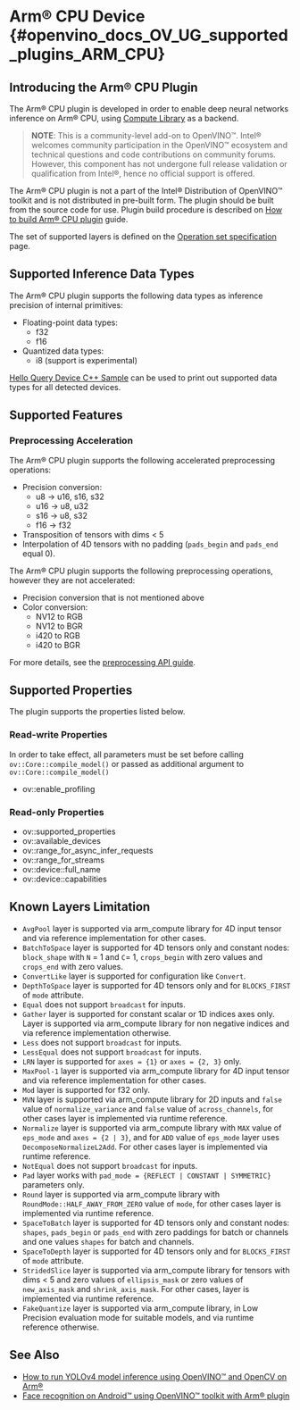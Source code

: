 # Arm® CPU Device {#openvino_docs_OV_UG_supported_plugins_ARM_CPU}


## Introducing the Arm® CPU Plugin
The Arm® CPU plugin is developed in order to enable deep neural networks inference on Arm® CPU, using [Compute Library](https://github.com/ARM-software/ComputeLibrary) as a backend.

> **NOTE**: This is a community-level add-on to OpenVINO™. Intel® welcomes community participation in the OpenVINO™ ecosystem and technical questions and code contributions on community forums. However, this component has not undergone full release validation or qualification from Intel®, hence no official support is offered. 

The Arm® CPU plugin is not a part of the Intel® Distribution of OpenVINO™ toolkit and is not distributed in pre-built form. The plugin should be built from the source code for use. Plugin build procedure is described on [How to build Arm® CPU plugin](https://github.com/openvinotoolkit/openvino_contrib/wiki/How-to-build-ARM-CPU-plugin) guide. 

The set of supported layers is defined on the [Operation set specification](https://github.com/openvinotoolkit/openvino_contrib/wiki/ARM-plugin-operation-set-specification) page.


## Supported Inference Data Types
The Arm® CPU plugin supports the following data types as inference precision of internal primitives:

- Floating-point data types:
  - f32
  - f16
- Quantized data types:
  - i8 (support is experimental)

[Hello Query Device C++ Sample](../../../samples/cpp/hello_query_device/README.md) can be used to print out supported data types for all detected devices.

## Supported Features

### Preprocessing Acceleration
The Arm® CPU plugin supports the following accelerated preprocessing operations:
- Precision conversion:
    - u8  -> u16, s16, s32
    - u16 -> u8, u32
    - s16 -> u8, s32
    - f16 -> f32
- Transposition of tensors with dims < 5
- Interpolation of 4D tensors with no padding (`pads_begin` and `pads_end` equal 0).

The Arm® CPU plugin supports the following preprocessing operations, however they are not accelerated:
- Precision conversion that is not mentioned above
- Color conversion:
    - NV12 to RGB
    - NV12 to BGR
    - i420 to RGB
    - i420 to BGR

For more details, see the [preprocessing API guide](../preprocessing_overview.md).

## Supported Properties
The plugin supports the properties listed below.

### Read-write Properties
In order to take effect, all parameters must be set before calling `ov::Core::compile_model()` or passed as additional argument to `ov::Core::compile_model()`

- ov::enable_profiling

### Read-only Properties
- ov::supported_properties
- ov::available_devices
- ov::range_for_async_infer_requests
- ov::range_for_streams
- ov::device::full_name
- ov::device::capabilities


## Known Layers Limitation
* `AvgPool` layer is supported via arm_compute library for 4D input tensor and via reference implementation for other cases.
* `BatchToSpace` layer is supported for 4D tensors only and constant nodes: `block_shape` with `N` = 1 and `C`= 1, `crops_begin` with zero values and `crops_end` with zero values.
* `ConvertLike` layer is supported for configuration like `Convert`.
* `DepthToSpace` layer is supported for 4D tensors only and for `BLOCKS_FIRST` of `mode` attribute.
* `Equal` does not support `broadcast` for inputs.
* `Gather` layer is supported for constant scalar or 1D indices axes only. Layer is supported via arm_compute library for non negative indices and via reference implementation otherwise.
* `Less` does not support `broadcast` for inputs.
* `LessEqual` does not support `broadcast` for inputs.
* `LRN` layer is supported for `axes = {1}` or `axes = {2, 3}` only.
* `MaxPool-1` layer is supported via arm_compute library for 4D input tensor and via reference implementation for other cases.
* `Mod` layer is supported for f32 only.
* `MVN` layer is supported via arm_compute library for 2D inputs and `false` value of `normalize_variance` and `false` value of `across_channels`, for other cases layer is implemented via runtime reference.
* `Normalize` layer is supported via arm_compute library with `MAX` value of `eps_mode` and `axes = {2 | 3}`, and for `ADD` value of `eps_mode` layer uses `DecomposeNormalizeL2Add`. For other cases layer is implemented via runtime reference.
* `NotEqual` does not support `broadcast` for inputs.
* `Pad` layer works with `pad_mode = {REFLECT | CONSTANT | SYMMETRIC}` parameters only.
* `Round` layer is supported via arm_compute library with `RoundMode::HALF_AWAY_FROM_ZERO` value of `mode`, for other cases layer is implemented via runtime reference.
* `SpaceToBatch` layer is supported for 4D tensors only and constant nodes: `shapes`, `pads_begin` or `pads_end` with zero paddings for batch or channels and one values `shapes` for batch and channels.
* `SpaceToDepth` layer is supported for 4D tensors only and for `BLOCKS_FIRST` of `mode` attribute.
* `StridedSlice` layer is supported via arm_compute library for tensors with dims < 5 and zero values of `ellipsis_mask` or zero values of `new_axis_mask` and `shrink_axis_mask`. For other cases, layer is implemented via runtime reference.
* `FakeQuantize` layer is supported via arm_compute library, in Low Precision evaluation mode for suitable models, and via runtime reference otherwise.

## See Also
* [How to run YOLOv4 model inference using OpenVINO™ and OpenCV on Arm®](https://opencv.org/how-to-run-yolov4-using-openvino-and-opencv-on-arm/)
* [Face recognition on Android™ using OpenVINO™ toolkit with Arm® plugin](https://opencv.org/face-recognition-on-android-using-openvino-toolkit-with-arm-plugin/)

